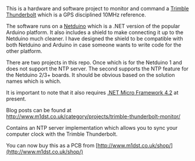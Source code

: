 This is a hardware and software project to monitor and command a [Trimble Thunderbolt](http://www.trimble.com/timing/thunderbolt-e.aspx) which is a GPS disciplined 10MHz reference.

The software runs on a [Netduino](http://netduino.com/) which is a .NET version of the popular Arduino platform.  It also includes a shield to make connecting it up to the Netduino much cleaner.  I have designed the shield to be compatible with both Netduino and Arduino in case someone wants to write code for the other platform.

There are two projects in this repo.  Once which is for the Netduino 1 and does not support the NTP server.  The second supports the NTP feature for the Netduino 2/3+ boards.  It should be obvious based on the solution names which is which.

It is important to note that it also requires [.NET Micro Framework 4.2](http://netmf.codeplex.com/) at present.

Blog posts can be found at http://www.m1dst.co.uk/category/projects/trimble-thunderbolt-monitor/

Contains an NTP server implementation which allows you to sync your computer clock with the Trimble Thunderbolt.

You can now buy this as a PCB from [http://www.m1dst.co.uk/shop/](http://www.m1dst.co.uk/shop/)
